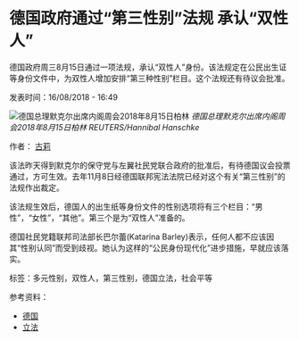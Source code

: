 # 德国政府通过“第三性别”法规 承认“双性人”

德国政府周三8月15日通过一项法规，承认“双性人”身份。该法规定在公民出生证等身份文件中，为双性人增加安排“第三种性别”栏目。这个法规还有待议会批准。

发表时间：16/08/2018 - 16:49

![德国总理默克尔出席内阁周会2018年8月15日柏林](https://s.rfi.fr/media/display/83c02c42-128b-11ea-aa5d-005056a99247/w:980/p:16x9/2018-08-15t082126z_1633569881_rc11e95b5560_rtrmadp_3_germany-politics.jpg)
*德国总理默克尔出席内阁周会2018年8月15日柏林 REUTERS/Hannibal Hanschke*

作者： [古莉](https://www.rfi.fr/cn/%E4%BD%9C%E8%80%85/%E5%8F%A4%E8%8E%89/)

该法昨天得到默克尔的保守党与左翼社民党联合政府的批准后，有待德国议会投票通过，方可生效。去年11月8日经德国联邦宪法法院已经对这个有关“第三性别”的法规作出裁定。

该法规生效后，德国人的出生纸等身份文件的性别选项将有三个栏目：“男性”，“女性”，“其他”。第三个是为“双性人”准备的。

德国社民党籍联邦司法部长巴尔蕾(Katarina Barley)表示，任何人都不应该因其“性别认同”而受到歧视。她认为这样的“公民身份现代化”进步措施，早就应该落实。

标签：多元性别，双性人，第三性别，德国立法，社会平等

参考资料：
- [德国](https://www.rfi.fr/cn/%E5%85%B3%E9%94%AE%E8%AF%8D/%E5%BE%B7%E5%9B%BD/)
- [立法](https://www.rfi.fr/cn/%E5%85%B3%E9%94%AE%E8%AF%8D/%E7%AB%8B%E6%B3%95/)